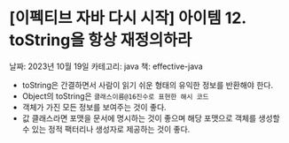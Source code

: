 # [이펙티브 자바 다시 시작] 아이템 12. toString을 항상 재정의하라

날짜: 2023년 10월 19일
카테고리: java
책: effective-java

- toString은 간결하면서 사람이 읽기 쉬운 형태의 유익한 정보를 반환해야 한다.
- Object의 toString은 `클래스이름@16진수로 표현한 해시 코드`
- 객체가 가진 모든 정보를 보여주는 것이 좋다.
- 값 클래스라면 포맷을 문서에 명시하는 것이 좋으며 해당 포맷으로 객체를 생성할 수 있는 정적 팩터리나 생성자로 제공하는 것이 좋다.
